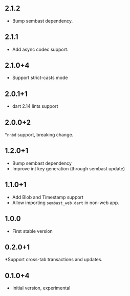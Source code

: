 ## 2.1.2

* Bump sembast dependency.

## 2.1.1

* Add async codec support.

## 2.1.0+4

* Support strict-casts mode

## 2.0.1+1

* dart 2.14 lints support

## 2.0.0+2

*`nnbd` support, breaking change.

## 1.2.0+1

* Bump sembast dependency
* Improve int key generation (through sembast update)

## 1.1.0+1

* Add Blob and Timestamp support
* Allow importing `sembast_web.dart` in non-web app.

## 1.0.0

* First stable version

## 0.2.0+1

*Support cross-tab transactions and updates.

## 0.1.0+4

* Initial version, experimental
